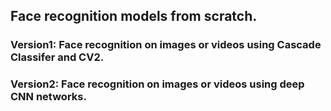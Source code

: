 ## Face recognition models from scratch.
### Version1: Face recognition on images or videos using Cascade Classifer and CV2.
### Version2: Face recognition on images or videos using deep CNN networks. 
